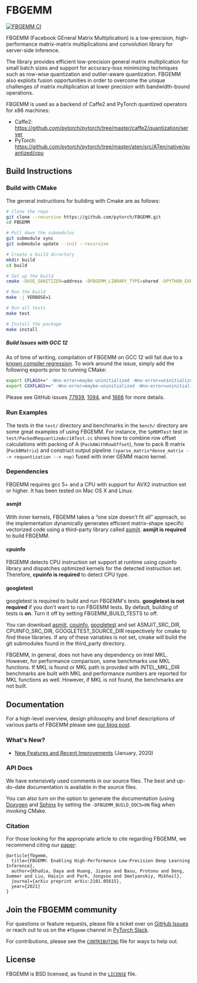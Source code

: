 # FBGEMM

[![FBGEMM CI](https://github.com/pytorch/FBGEMM/actions/workflows/fbgemm_ci.yml/badge.svg)](https://github.com/pytorch/FBGEMM/actions/workflows/fbgemm_ci.yml)

FBGEMM (Facebook GEneral Matrix Multiplication) is a low-precision,
high-performance matrix-matrix multiplications and convolution library for
server-side inference.

The library provides efficient low-precision general matrix multiplication for
small batch sizes and support for accuracy-loss minimizing techniques such as
row-wise quantization and outlier-aware quantization. FBGEMM also exploits
fusion opportunities in order to overcome the unique challenges of matrix
multiplication at lower precision with bandwidth-bound operations.

FBGEMM is used as a backend of Caffe2 and PyTorch quantized operators for x86 machines:

  * Caffe2: https://github.com/pytorch/pytorch/tree/master/caffe2/quantization/server
  * PyTorch: https://github.com/pytorch/pytorch/tree/master/aten/src/ATen/native/quantized/cpu



## Build Instructions

### Build with CMake

The general instructions for building with Cmake are as follows:

```sh
# Clone the repo
git clone --recursive https://github.com/pytorch/FBGEMM.git
cd FBGEMM

# Pull down the submodules
git submodule sync
git submodule update --init --recursive

# Create a build directory
mkdir build
cd build

# Set up the build
cmake -DUSE_SANITIZER=address -DFBGEMM_LIBRARY_TYPE=shared -DPYTHON_EXECUTABLE=/usr/bin/python3 ..

# Run the build
make -j VERBOSE=1

# Run all tests
make test

# Install the package
make install
```

##### Build Issues with GCC 12

As of time of writing, compilation of FBGEMM on GCC 12 will fail due to a
[known compiler regression](https://gcc.gnu.org/bugzilla/show_bug.cgi?id=105593).
To work around the issue, simply add the following exports prior to running CMake:

```sh
export CFLAGS+=" -Wno-error=maybe-uninitialized -Wno-error=uninitialized -Wno-error=restrict"
export CXXFLAGS+=" -Wno-error=maybe-uninitialized -Wno-error=uninitialized -Wno-error=restrict"
```

Please see GitHub issues [77939](https://github.com/pytorch/pytorch/issues/77939),
[1094](https://github.com/pytorch/FBGEMM/issues/1094), and
[1666](https://github.com/pytorch/FBGEMM/issues/1666) for more details.

### Run Examples

The tests in the `test/` directory and benchmarks in the `bench/` directory are
some great examples of using FBGEMM. For instance, the `SpMDMTest` test in
`test/PackedRequantizeAcc16Test.cc` shows how to combine row offset calculations
with packing of A (`PackAWithRowOffset`), how to pack B matrix (`PackBMatrix`)
and construct output pipeline `(sparse_matrix*dense_matrix --> requantization -->
nop)` fused with inner GEMM macro kernel.

### Dependencies

FBGEMM requires gcc 5+ and a CPU with support for AVX2 instruction set or
higher. It has been tested on Mac OS X and Linux.

#### asmjit

With inner kernels, FBGEMM takes a “one size doesn't fit all” approach, so the
implementation dynamically generates efficient matrix-shape specific vectorized
code using a third-party library called [asmjit][1]. **asmjit is required** to
build FBGEMM.

#### cpuinfo

FBGEMM detects CPU instruction set support at runtime using cpuinfo library and
dispatches optimized kernels for the detected instruction set. Therefore,
**cpuinfo is required** to detect CPU type.

#### googletest

googletest is required to build and run FBGEMM's tests. **googletest is not
required** if you don't want to run FBGEMM tests. By default, building of tests
is **on**. Turn it off by setting FBGEMM\_BUILD\_TESTS to off.

You can download [asmjit][1], [cpuinfo][2], [googletest][3] and set
ASMJIT\_SRC\_DIR, CPUINFO\_SRC\_DIR, GOOGLETEST\_SOURCE\_DIR respectively for
cmake to find these libraries. If any of these variables is not set, cmake will
build the git submodules found in the third\_party directory.

FBGEMM, in general, does not have any dependency on Intel MKL. However, for
performance comparison, some benchmarks use MKL functions. If MKL is found or
MKL path is provided with INTEL\_MKL\_DIR benchmarks are built with MKL and
performance numbers are reported for MKL functions as well. However, if MKL is
not found, the benchmarks are not built.


## Documentation

For a high-level overview, design philosophy and brief descriptions of various
parts of FBGEMM please see [our blog post][4].

### What's New?

* [New Features and Recent Improvements](https://github.com/pytorch/FBGEMM/wiki/Recent-feature-additions-and-improvements-in-FBGEMM) (January, 2020)

### API Docs

We have extensively used comments in our source files. The best and up-do-date
documentation is available in the source files.

You can also turn on the option to generate the documentation (using [Doxygen][5]
and [Sphinx][6] by setting the `-DFBGEMM_BUILD_DOCS=ON` flag when invoking CMake.

### Citation

For those looking for the appropriate article to cite regarding FBGEMM, we
recommend citing our [paper](https://arxiv.org/pdf/2101.05615.pdf):

```
@article{fbgemm,
  title={FBGEMM: Enabling High-Performance Low-Precision Deep Learning Inference},
  author={Khudia, Daya and Huang, Jianyu and Basu, Protonu and Deng, Summer and Liu, Haixin and Park, Jongsoo and Smelyanskiy, Mikhail},
  journal={arXiv preprint arXiv:2101.05615},
  year={2021}
}
```

## Join the FBGEMM community

For questions or feature requests, please file a ticket over on
[GitHub Issues](https://github.com/pytorch/FBGEMM/issues) or reach out to us on
the `#fbgemm` channel in [PyTorch Slack](https://bit.ly/ptslack).

For contributions, please see the [`CONTRIBUTING`](../CONTRIBUTING.md) file for
ways to help out.

## License

FBGEMM is BSD licensed, as found in the [`LICENSE`](LICENSE) file.


[1]:https://github.com/asmjit/asmjit
[2]:https://github.com/pytorch/cpuinfo
[3]:https://github.com/google/googletest
[4]:https://code.fb.com/ml-applications/fbgemm
[5]:https://www.doxygen.nl/index.html
[6]:https://www.sphinx-doc.org/en/master/

